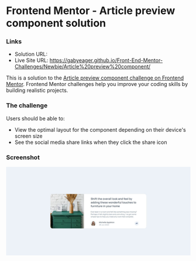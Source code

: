 # Frontend Mentor - Article preview component solution

### Links

- Solution URL: 
- Live Site URL: https://gabyeager.github.io/Front-End-Mentor-Challenges/Newbie/Article%20preview%20component/

This is a solution to the [Article preview component challenge on Frontend Mentor](https://www.frontendmentor.io/challenges/article-preview-component-dYBN_pYFT). Frontend Mentor challenges help you improve your coding skills by building realistic projects. 

### The challenge

Users should be able to:

- View the optimal layout for the component depending on their device's screen size
- See the social media share links when they click the share icon

### Screenshot

![](./design/screenshot.jpeg)